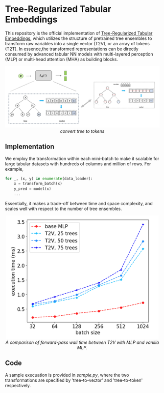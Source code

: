 # Tree-Regularized Tabular Embeddings

This repository is the official implementation of [Tree-Regularized Tabular Embeddings](https://openreview.net/forum?id=dQLDxIPsU4), which utilizes the structure of pretrained tree ensembles to transform raw variables into a single vector (T2V), or an array of tokens (T2T). In essence,the transformed representations can be directly consumed by advanced tabular NN models with multi-layered perception (MLP) or multi-head attention (MHA) as building blocks. 

<p align="center">
<img src="assets/t2t.png" width="800px"/>  
<br>
<em>
convert tree to tokens
</em>
</p>


## Implementation 
We employ the transformation within each mini-batch to make it scalable for large tabular datasets with hundreds of columns and million of rows. For example, 

```python 
for _, (x, y) in enumerate(data_loader):
    x = transform_batch(x) 
    y_pred = model(x)
    ...
```

Essentially, it makes a trade-off between time and space complexity, and scales well with respect to the number of tree ensembles. 

<p align="center">
<img src="assets/t2t-implementations.png" width="500px"/>  
<br>
<em>
A comparison of forward-pass wall time between T2V with MLP and vanilla MLP.
</em>
</p>


## Code 
A sample execuation is provided in *sample.py*, where the two transformations are specified by 'tree-to-vector' and 'tree-to-token' respectively. 
